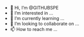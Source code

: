 - 👋 Hi, I’m @GITHUBSPE
- 👀 I’m interested in ...
- 🌱 I’m currently learning ...
- 💞️ I’m looking to collaborate on ...
- 📫 How to reach me ...

<!---
GITHUBSPE/GITHUBSPE is a ✨ special ✨ repository because its `README.md` (this file) appears on your GitHub profile.
You can click the Preview link to take a look at your changes.
--->
